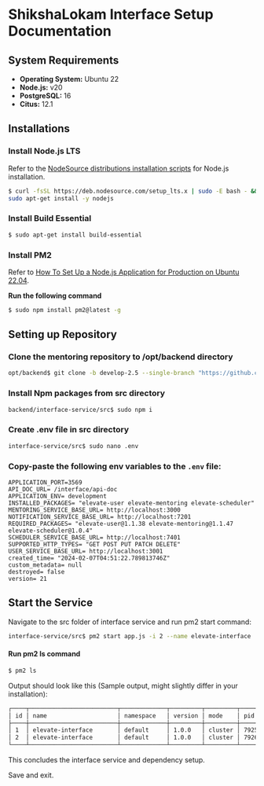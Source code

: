 # ShikshaLokam Interface Setup Documentation

## System Requirements

-   **Operating System:** Ubuntu 22
-   **Node.js:** v20
-   **PostgreSQL:** 16
-   **Citus:** 12.1

## Installations

### Install Node.js LTS

Refer to the [NodeSource distributions installation scripts](https://github.com/nodesource/distributions#installation-scripts) for Node.js installation.

```bash
$ curl -fsSL https://deb.nodesource.com/setup_lts.x | sudo -E bash - &&\
sudo apt-get install -y nodejs
```

### Install Build Essential

```bash
$ sudo apt-get install build-essential
```

### Install PM2

Refer to [How To Set Up a Node.js Application for Production on Ubuntu 22.04](https://www.digitalocean.com/community/tutorials/how-to-set-up-a-node-js-application-for-production-on-ubuntu-22-04).

**Run the following command**

```bash
$ sudo npm install pm2@latest -g
```

## Setting up Repository

### Clone the mentoring repository to /opt/backend directory

```bash
opt/backend$ git clone -b develop-2.5 --single-branch "https://github.com/ELEVATE-Project/interface-service.git"
```

### Install Npm packages from src directory

```bash
backend/interface-service/src$ sudo npm i
```

### Create .env file in src directory

```bash
interface-service/src$ sudo nano .env
```

### Copy-paste the following env variables to the `.env` file:

```env
APPLICATION_PORT=3569
API_DOC_URL= /interface/api-doc
APPLICATION_ENV= development
INSTALLED_PACKAGES= "elevate-user elevate-mentoring elevate-scheduler"
MENTORING_SERVICE_BASE_URL= http://localhost:3000
NOTIFICATION_SERVICE_BASE_URL= http://localhost:7201
REQUIRED_PACKAGES= "elevate-user@1.1.38 elevate-mentoring@1.1.47 elevate-scheduler@1.0.4"
SCHEDULER_SERVICE_BASE_URL= http://localhost:7401
SUPPORTED_HTTP_TYPES= "GET POST PUT PATCH DELETE"
USER_SERVICE_BASE_URL= http://localhost:3001
created_time= "2024-02-07T04:51:22.789813746Z"
custom_metadata= null
destroyed= false
version= 21

```

## Start the Service

Navigate to the src folder of interface service and run pm2 start command:

```bash
interface-service/src$ pm2 start app.js -i 2 --name elevate-interface
```

#### Run pm2 ls command

```bash
$ pm2 ls
```

Output should look like this (Sample output, might slightly differ in your installation):

```bash
┌────┬─────────────────────────┬─────────────┬─────────┬─────────┬──────────┬────────┬──────┬───────────┬──────────┬──────────┬──────────┬──────────┐
│ id │ name                    │ namespace   │ version │ mode    │ pid      │ uptime │ ↺    │ status    │ cpu      │ mem      │ user     │ watching │
├────┼─────────────────────────┼─────────────┼─────────┼─────────┼──────────┼────────┼──────┼───────────┼──────────┼──────────┼──────────┼──────────┤
│ 1  │ elevate-interface       │ default     │ 1.0.0   │ cluster │ 79252    │ 2D     │ 0    │ online    │ 0%       │ 79.2mb   │ jenkins  │ disabled │
│ 2  │ elevate-interface       │ default     │ 1.0.0   │ cluster │ 79262    │ 2D     │ 0    │ online    │ 0%       │ 78.7mb   │ jenkins  │ disabled │
└────┴─────────────────────────┴─────────────┴─────────┴─────────┴──────────┴────────┴──────┴───────────┴──────────┴──────────┴──────────┴──────────┘
```

This concludes the interface service and dependency setup.

Save and exit.
